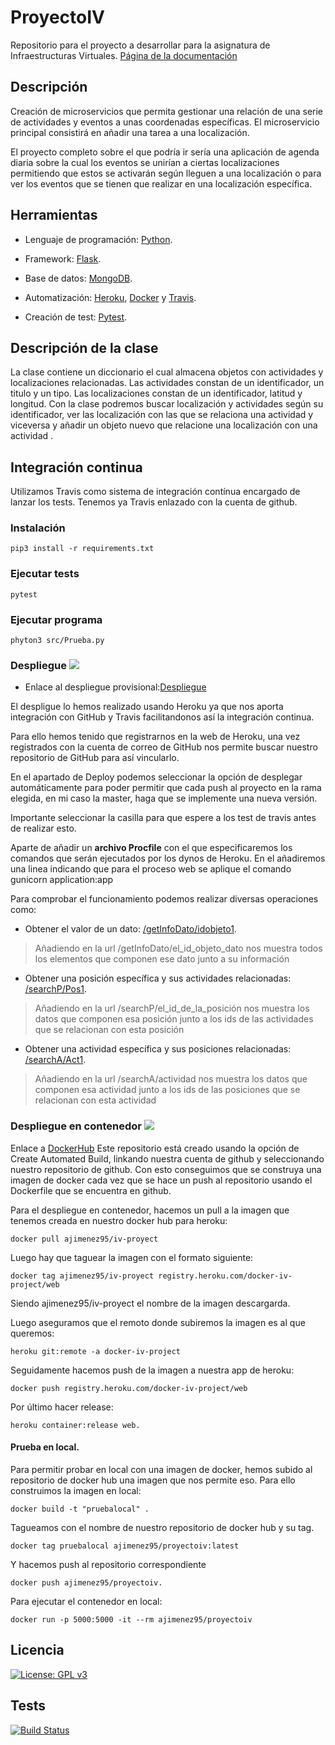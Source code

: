 # ProyectoIV

Repositorio para el proyecto a desarrollar para la asignatura de Infraestructuras Virtuales.
[Página de la documentación](https://antonioj95.github.io/ProyectoIV/)

## Descripción
Creación de microservicios que permita gestionar una relación de una serie de actividades y eventos a unas coordenadas específicas.
El microservicio principal consistirá en añadir una tarea a una localización.

El proyecto completo sobre el que podría ir sería una aplicación de agenda diaria sobre la cual los eventos se unirían a ciertas localizaciones permitiendo que estos se activarán según lleguen a una localización o para ver los eventos que se tienen que realizar en una localización específica.

## Herramientas
- Lenguaje de programación: [Python](https://www.python.org/).

- Framework: [Flask](http://flask.pocoo.org/).

- Base de datos: [MongoDB](https://www.mongodb.com/).

- Automatización: [Heroku](https://www.heroku.com/), [Docker](https://www.docker.com/) y [Travis](https://travis-ci.org/).

- Creación de test: [Pytest](https://docs.pytest.org/en/latest/).

## Descripción de la clase
La clase contiene un diccionario el cual almacena objetos con actividades y localizaciones relacionadas.
Las actividades constan de un identificador, un titulo y un tipo.
Las localizaciones constan de un identificador, latitud y longitud.
Con la clase podremos buscar localización y actividades según su identificador, ver las localización con las que se relaciona una actividad y viceversa y añadir un objeto nuevo que relacione una localización con una actividad .

## Integración continua
Utilizamos Travis como sistema de integración contínua encargado de lanzar los tests. Tenemos ya Travis enlazado con la cuenta de github.

### Instalación
`pip3 install -r requirements.txt`

### Ejecutar tests
`pytest`

### Ejecutar programa
`phyton3 src/Prueba.py`

### Despliegue [![](https://www.herokucdn.com/deploy/button.svg)](https://mysterious-bastion-92654.herokuapp.com/)

*  Enlace al despliegue provisional:[Despliegue](https://mysterious-bastion-92654.herokuapp.com/)

El despligue lo hemos realizado usando Heroku ya que nos aporta integración con GitHub y Travis facilitandonos así la integración continua.

Para ello hemos tenido que registrarnos en la web de Heroku, una vez registrados con la cuenta de correo de GitHub nos permite buscar nuestro repositorio de GitHub para así vincularlo.

En el apartado de Deploy podemos seleccionar la opción de desplegar automáticamente para poder permitir que cada push al proyecto en la rama elegida, en mi caso la master, haga que se implemente una nueva versión.

Importante seleccionar la casilla para que espere a los test de travis antes de realizar esto.

Aparte de añadir un **archivo Procfile** con el que especificaremos los comandos que serán ejecutados por los dynos de Heroku.
En el añadiremos una linea indicando que para el proceso web se aplique el comando gunicorn application:app

Para comprobar el funcionamiento podemos realizar diversas operaciones como:
- Obtener el valor de un dato: [/getInfoDato/idobjeto1](https://mysterious-bastion-92654.herokuapp.com/getInfoDato/idobjeto1).
> Añadiendo en la url /getInfoDato/el_id_objeto_dato nos muestra todos los elementos que componen ese dato junto a su información

- Obtener una posición específica y sus actividades relacionadas: [/searchP/Pos1](https://mysterious-bastion-92654.herokuapp.com/searchP/Pos1).
> Añadiendo en la url /searchP/el_id_de_la_posición nos muestra los datos que componen esa posición junto a los ids de las actividades que se relacionan con esta posición

- Obtener una actividad específica y sus posiciones relacionadas: [/searchA/Act1](https://mysterious-bastion-92654.herokuapp.com/searchA/Act1).
> Añadiendo en la url /searchA/actividad nos muestra los datos que componen esa actividad junto a los ids de las posiciones que se relacionan con esta actividad

### Despliegue en contenedor [![](https://www.herokucdn.com/deploy/button.svg)](https://docker-iv-project.herokuapp.com/status)

Enlace a [DockerHub](https://hub.docker.com/r/ajimenez95/iv-proyect/)
Este repositorio está creado usando la opción de Create Automated Build, linkando nuestra cuenta de github y seleccionando nuestro repositorio de github.
Con esto conseguimos que se construya una imagen de docker cada vez que se hace un push al repositorio usando el Dockerfile que se encuentra en github.


Para el despliegue en contenedor, hacemos un pull a la imagen que tenemos creada en nuestro docker hub para heroku:
~~~
docker pull ajimenez95/iv-proyect
~~~

Luego hay que taguear la imagen con el formato siguiente:
~~~
docker tag ajimenez95/iv-proyect registry.heroku.com/docker-iv-project/web
~~~

Siendo ajimenez95/iv-proyect el nombre de la imagen descargarda.

Luego aseguramos que el remoto donde subiremos la imagen es al que queremos:
~~~
heroku git:remote -a docker-iv-project
~~~

Seguidamente hacemos push de la imagen a nuestra app de heroku:
~~~
docker push registry.heroku.com/docker-iv-project/web
~~~

Por último hacer release:
~~~
heroku container:release web.
~~~

#### Prueba en local.
Para permitir probar en local con una imagen de docker, hemos subido al repositorio de docker hub una imagen que nos permite eso.
Para ello construimos la imagen en local:
~~~
docker build -t "pruebalocal" .
~~~
Tagueamos con el nombre de nuestro repositorio de docker hub y su tag.
~~~
docker tag pruebalocal ajimenez95/proyectoiv:latest
~~~
Y hacemos push al repositorio correspondiente
~~~
docker push ajimenez95/proyectoiv.
~~~
Para ejecutar el contenedor en local:
~~~
docker run -p 5000:5000 -it --rm ajimenez95/proyectoiv
~~~

## Licencia
[![License: GPL v3](https://img.shields.io/badge/License-GPL%20v3-blue.svg)](https://github.com/antonioJ95/ProyectoIV/blob/master/LICENSE)
## Tests
[![Build Status](https://travis-ci.org/antonioJ95/ProyectoIV.svg?branch=master)](https://travis-ci.org/antonioJ95/ProyectoIV)
